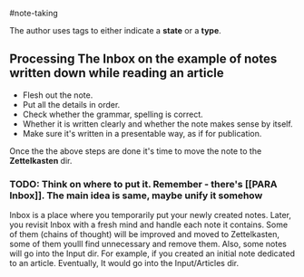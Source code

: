#note-taking 

The author uses tags to either indicate a **state** or a **type**.

## Processing The Inbox on the example of notes written down while reading an article

- Flesh out the note.
- Put all the details in order.
- Check whether the grammar, spelling is correct.
- Whether it is written clearly and whether the note makes sense by itself.
- Make sure it's written in a presentable way, as if for publication.

Once the the above steps are done it's time to move the note to the **Zettelkasten** dir.

### TODO: Think on where to put it. Remember - there's [[PARA Inbox]]. The main idea is same, maybe unify it somehow

Inbox is a place where you temporarily put your newly created notes.
Later, you revisit Inbox with a fresh mind and handle each note it contains.
Some of them (chains of thought) will be improved and moved to Zettelkasten, some of them youlll find unnecessary and remove them.
Also, some notes will go into the Input dir.
For example, if you created an initial note dedicated to an article. Eventually, It would go  into the Input/Articles dir.